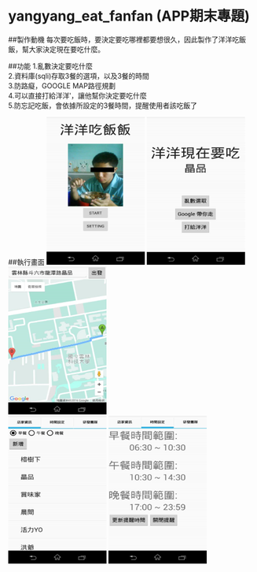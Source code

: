 # yangyang_eat_fanfan (APP期末專題)

##製作動機
每次要吃飯時，要決定要吃哪裡都要想很久，因此製作了洋洋吃飯飯，幫大家決定現在要吃什麼。 

##功能
1.亂數決定要吃什麼 <br> 
2.資料庫(sqli)存取3餐的選項，以及3餐的時間 <br> 
3.防路癡，GOOGLE MAP路徑規劃 <br> 
4.可以直接打給洋洋‵，讓他幫你決定要吃什麼 <br> 
5.防忘記吃飯，會依據所設定的3餐時間，提醒使用者該吃飯了 <br> 

##執行畫面
<img src="/README_img/home.png" width="200px" height="300px" />
<img src="/README_img/random.png" width="200px" height="300px" />
<img src="/README_img/googlemap.png" width="200px" height="300px" /> <br>
<img src="/README_img/food.png" width="200px" height="300px" />
<img src="/README_img/time.png" width="200px" height="300px" />
